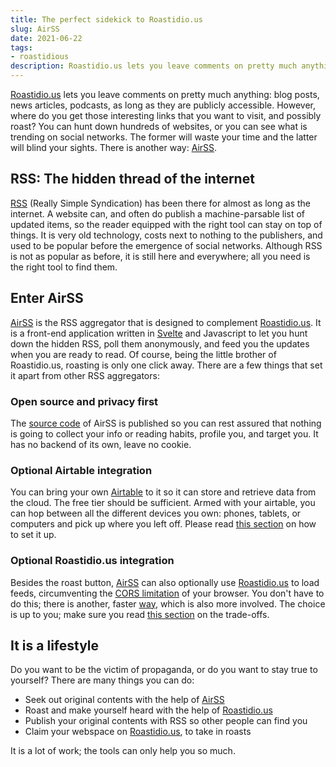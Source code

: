 ```yaml
---
title: The perfect sidekick to Roastidio.us
slug: AirSS
date: 2021-06-22
tags:
- roastidious
description: Roastidio.us lets you leave comments on pretty much anything: blog posts, news articles, podcasts, as long as they are publicly accessible. However, where do you get those interesting links that you want to visit, and possibly roast? You can hunt down hundreds of websites, or you can see what is trending on social networks. The former will waste your time and the latter will blind your sights. There is another way: AirSS.
---
```


[Roastidio.us](https://roastidio.us) lets you leave comments on pretty much anything: blog posts, news articles, podcasts, as long as they are publicly accessible. However, where do you get those interesting links that you want to visit, and possibly roast? You can hunt down hundreds of websites, or you can see what is trending on social networks. The former will waste your time and the latter will blind your sights. There is another way: [AirSS](https://airss.roastidio.us).

##  RSS: The hidden thread of the internet

[RSS](https://en.wikipedia.org/wiki/RSS) (Really Simple Syndication) has been there for almost as long as the internet. A website can, and often do publish a machine-parsable list of updated items, so the reader equipped with the right tool can stay on top of things. It is very old technology, costs next to nothing to the publishers, and used to be popular before the emergence of social networks. Although RSS is not as popular as before, it is still here and everywhere; all you need is the right tool to find them.

## Enter AirSS

[AirSS](https://airss.roastidio.us) is the RSS aggregator that is designed to complement [Roastidio.us](https://roastidio.us). It is a front-end application written in [Svelte](https://svelte.dev/) and Javascript to let you hunt down the hidden RSS, poll them anonymously, and feed you the updates when you are ready to read. Of course, being the little brother of Roastidio.us, roasting is only one click away. There are a few things that set it apart from other RSS aggregators:

### Open source and privacy first

The [source code](https://github.com/derek-zhou/airss) of AirSS is published so you can rest assured that nothing is going to collect your info or reading habits, profile you, and target you. It has no backend of its own, leave no cookie.

### Optional Airtable integration 

You can bring your own [Airtable](https://airtable.com) to it so it can store and retrieve data from the cloud. The free tier should be sufficient. Armed with your airtable, you can hop between all the different devices you own: phones, tablets, or computers and pick up where you left off. Please read [this section](https://github.com/derek-zhou/airss#airtable) on how to set it up.

### Optional Roastidio.us integration

Besides the roast button, [AirSS](https://airss.roastidio.us) can also optionally use [Roastidio.us](https://roastidio.us) to load feeds, circumventing the [CORS limitation](https://developer.mozilla.org/en-US/docs/Web/HTTP/CORS) of your browser. You don't have to do this; there is another, faster [way](https://github.com/derek-zhou/airss#caveat), which is also more involved. The choice is up to you; make sure you read [this section](https://github.com/derek-zhou/airss#bouncer) on the trade-offs. 
 
## It is a lifestyle

Do you want to be the victim of propaganda, or do you want to stay true to yourself? There are many things you can do:

 * Seek out original contents with the help of [AirSS](https://airss.roastidio.us)
 * Roast and make yourself heard with the help of [Roastidio.us](https://roastidio.us)
 * Publish your original contents with RSS so other people can find you
 * Claim your webspace on [Roastidio.us](https://roastidio.us), to take in roasts

It is a lot of work; the tools can only help you so much. 
